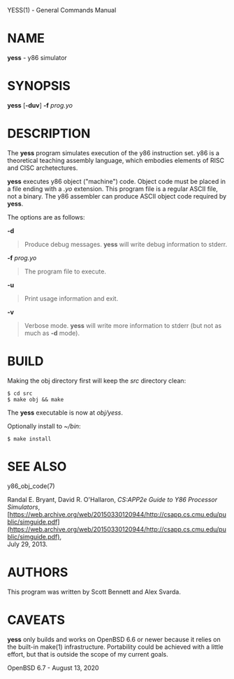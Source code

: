 YESS(1) - General Commands Manual

# NAME

**yess** - y86 simulator

# SYNOPSIS

**yess**
\[**-duv**]
**-f**&nbsp;*prog.yo*

# DESCRIPTION

The
**yess**
program simulates execution of the y86 instruction set.
y86 is a theoretical teaching assembly language, which embodies elements
of RISC and CISC archetectures.

**yess**
executes y86 object
("machine")
code.
Object code must be placed in a file ending with a
*.yo*
extension.
This program file is a regular ASCII file, not a binary.
The y86 assembler can produce ASCII object code required by
**yess**.

The options are as follows:

**-d**

> Produce debug messages.
> **yess**
> will write debug information to stderr.

**-f** *prog.yo*

> The program file to execute.

**-u**

> Print usage information and exit.

**-v**

> Verbose mode.
> **yess**
> will write more information to stderr (but not as much as
> **-d**
> mode).

# BUILD

Making the obj directory first will keep the
*src*
directory clean:

	$ cd src
	$ make obj && make

The
**yess**
executable is now at
*obj/yess*.

Optionally install to
*~/bin*:

	$ make install

# SEE ALSO

y86\_obj\_code(7)

Randal E. Bryant,
David R. O'Hallaron,
*CS:APP2e Guide to Y86 Processor Simulators*,
[https://web.archive.org/web/20150330120944/http://csapp.cs.cmu.edu/public/simguide.pdf](https://web.archive.org/web/20150330120944/http://csapp.cs.cmu.edu/public/simguide.pdf),  
July 29, 2013.

# AUTHORS

This program was written by
Scott Bennett
and
Alex Svarda.

# CAVEATS

**yess**
only builds and works on
OpenBSD 6.6
or newer because it relies on the built-in
make(1)
infrastructure.
Portability could be achieved with a little effort, but that is outside the
scope of my current goals.

OpenBSD 6.7 - August 13, 2020
